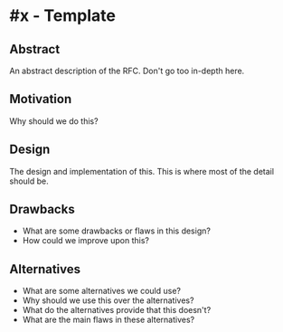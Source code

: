 # #x - Template

## Abstract
An abstract description of the RFC. Don't go too in-depth here.

## Motivation
Why should we do this?

## Design
The design and implementation of this. This is where most of the detail should be.

## Drawbacks
* What are some drawbacks or flaws in this design?
* How could we improve upon this?

## Alternatives
* What are some alternatives we could use?
* Why should we use this over the alternatives?
* What do the alternatives provide that this doesn't?
* What are the main flaws in these alternatives?
